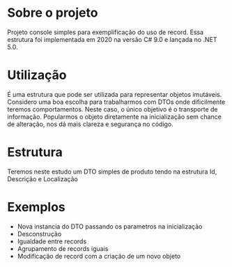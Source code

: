 # Sobre o projeto
Projeto console simples para exemplificação do uso de record. Essa estrutura foi implementada em 2020 na versão C# 9.0 e lançada no .NET 5.0.

# Utilização
É uma estrutura que pode ser utilizada para representar objetos imutáveis. 
Considero uma boa escolha para trabalharmos com DTOs onde dificilmente teremos comportamentos. 
Neste caso, o único objetivo é o transporte de informação. Popularmos o objeto diretamente na inicialização sem chance de alteração, nos dá mais clareza e segurança no código.

# Estrutura
Teremos neste estudo um DTO simples de produto tendo na estrutura Id, Descrição e Localização

# Exemplos
* Nova instancia do DTO passando os parametros na inicialização
* Desconstrução
* Igualdade entre records
* Agrupamento de records iguais
* Modificação de record com a criação de um novo objeto





